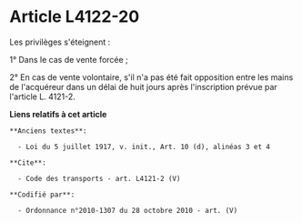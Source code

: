 # Article L4122-20

Les privilèges s'éteignent : 

1° Dans le cas de vente forcée ; 

2° En cas de vente volontaire, s'il n'a pas été fait opposition entre les mains de l'acquéreur dans un délai de huit jours
après l'inscription prévue par l'article L. 4121-2.

**Liens relatifs à cet article**

	**Anciens textes**:

	  - Loi du 5 juillet 1917, v. init., Art. 10 (d), alinéas 3 et 4

	**Cite**:

	  - Code des transports - art. L4121-2 (V)

	**Codifié par**:

	  - Ordonnance n°2010-1307 du 28 octobre 2010 - art. (V)
